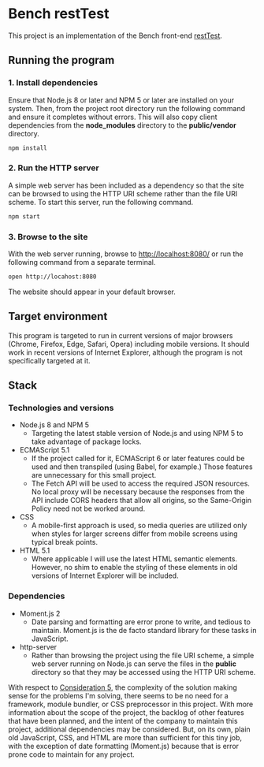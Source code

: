 # Bench restTest

This project is an implementation of the Bench front-end [restTest](http://resttest.bench.co/front-end).

## Running the program

### 1. Install dependencies

Ensure that Node.js 8 or later and NPM 5 or later are installed on your system. Then, from the project root directory
run the following command and ensure it completes without errors. This will also copy client dependencies from the
**node_modules** directory to the **public/vendor** directory.

```bash
npm install
```

### 2. Run the HTTP server

A simple web server has been included as a dependency so that the site can be browsed to using the HTTP URI scheme 
rather than the file URI scheme. To start this server, run the following command.

```bash
npm start
```

### 3. Browse to the site

With the web server running, browse to <http://localhost:8080/> or run the following command from a separate terminal.

```bash
open http://locahost:8080
```

The website should appear in your default browser.

## Target environment

This program is targeted to run in current versions of major browsers (Chrome, Firefox, Edge, Safari, Opera) including
mobile versions. It should work in recent versions of Internet Explorer, although the program is not specifically 
targeted at it.

## Stack

### Technologies and versions

- Node.js 8 and NPM 5
    - Targeting the latest stable version of Node.js and using NPM 5 to take advantage of package locks.
- ECMAScript 5.1 
    - If the project called for it, ECMAScript 6 or later features could be used and then transpiled (using Babel, for 
      example.) Those features are unnecessary for this small project.
    - The Fetch API will be used to access the required JSON resources. No local proxy will be necessary because the 
      responses from the API include CORS headers that allow all origins, so the Same-Origin Policy need not be worked 
      around.
- CSS
    - A mobile-first approach is used, so media queries are utilized only when styles for larger screens differ from
      mobile screens using typical break points.
- HTML 5.1
    - Where applicable I will use the latest HTML semantic elements. However, no shim to enable the styling of these 
      elements in old versions of Internet Explorer will be included.

### Dependencies

- Moment.js 2
    - Date parsing and formatting are error prone to write, and tedious to maintain. Moment.js is the de facto standard
      library for these tasks in JavaScript.
- http-server
    - Rather than browsing the project using the file URI scheme, a simple web server running on Node.js can serve the
      files in the **public** directory so that they may be accessed using the HTTP URI scheme.

With respect to [Consideration 5](http://resttest.bench.co/front-end#additional), the complexity of the solution making 
sense for the problems I'm solving, there seems to be no need for a framework, module bundler, or CSS preprocessor in 
this project. With more information about the scope of the project, the backlog of other features that have been 
planned, and the intent of the company to maintain this project, additional dependencies may be considered. But, on its 
own, plain old JavaScript, CSS, and HTML are more than sufficient for this tiny job, with the exception of date 
formatting (Moment.js) because that is error prone code to maintain for any project.

